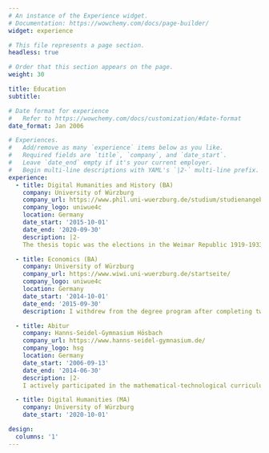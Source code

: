 ```yaml
---
# An instance of the Experience widget.
# Documentation: https://wowchemy.com/docs/page-builder/
widget: experience

# This file represents a page section.
headless: true

# Order that this section appears on the page.
weight: 30

title: Education
subtitle:

# Date format for experience
#   Refer to https://wowchemy.com/docs/customization/#date-format
date_format: Jan 2006

# Experiences.
#   Add/remove as many `experience` items below as you like.
#   Required fields are `title`, `company`, and `date_start`.
#   Leave `date_end` empty if it's your current employer.
#   Begin multi-line descriptions with YAML's `|2-` multi-line prefix.
experience:
  - title: Digital Humanities and History (BA)
    company: University of Würzburg
    company_url: https://www.phil.uni-wuerzburg.de/studium/studienangebot/digital-humanities/
    company_logo: uniwue4c
    location: Germany
    date_start: '2015-10-01'
    date_end: '2020-09-30'
    description: |2- 
    The thesis topic was the elections in the Weimar Republic 1919-1933 - the influence of economic development on the voting behaviour of the population.

  - title: Economics (BA)
    company: University of Würzburg
    company_url: https://www.wiwi.uni-wuerzburg.de/startseite/
    company_logo: uniwue4c
    location: Germany
    date_start: '2014-10-01'
    date_end: '2015-09-30'
    description: I withdrew from the degree program after completing two semesters.

  - title: Abitur
    company: Hanns-Seidel-Gymnasium Hösbach
    company_url: https://www.hanns-seidel-gymnasium.de/
    company_logo: hsg
    location: Germany
    date_start: '2006-09-13'
    date_end: '2014-06-30'
    description: |2-
    I actively participated in the mathematical-technological curriculum throughout my tenure at the Gymnasium.

  - title: Digital Humanities (MA)
    company: University of Würzburg
    date_start: '2020-10-01'

design:
  columns: '1'
---
```

